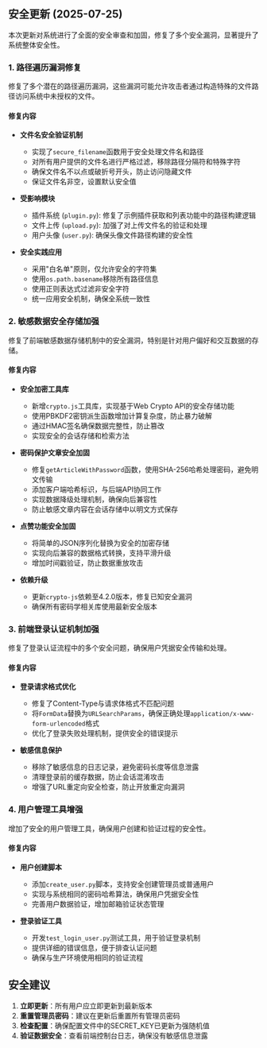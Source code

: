 ## 安全更新 (2025-07-25)

本次更新对系统进行了全面的安全审查和加固，修复了多个安全漏洞，显著提升了系统整体安全性。

### 1. 路径遍历漏洞修复

修复了多个潜在的路径遍历漏洞，这些漏洞可能允许攻击者通过构造特殊的文件路径访问系统中未授权的文件。

#### 修复内容

- **文件名安全验证机制**
  - 实现了`secure_filename`函数用于安全处理文件名和路径
  - 对所有用户提供的文件名进行严格过滤，移除路径分隔符和特殊字符
  - 确保文件名不以点或破折号开头，防止访问隐藏文件
  - 保证文件名非空，设置默认安全值

- **受影响模块**
  - 插件系统 (`plugin.py`): 修复了示例插件获取和列表功能中的路径构建逻辑
  - 文件上传 (`upload.py`): 加强了对上传文件名的验证和处理
  - 用户头像 (`user.py`): 确保头像文件路径构建的安全性

- **安全实践应用**
  - 采用"白名单"原则，仅允许安全的字符集
  - 使用`os.path.basename`移除所有路径信息
  - 使用正则表达式过滤非安全字符
  - 统一应用安全机制，确保全系统一致性

### 2. 敏感数据安全存储加强

修复了前端敏感数据存储机制中的安全漏洞，特别是针对用户偏好和交互数据的存储。

#### 修复内容

- **安全加密工具库**
  - 新增`crypto.js`工具库，实现基于Web Crypto API的安全存储功能
  - 使用PBKDF2密钥派生函数增加计算复杂度，防止暴力破解
  - 通过HMAC签名确保数据完整性，防止篡改
  - 实现安全的会话存储和检索方法

- **密码保护文章安全加固**
  - 修复`getArticleWithPassword`函数，使用SHA-256哈希处理密码，避免明文传输
  - 添加客户端哈希标识，与后端API协同工作
  - 实现数据降级处理机制，确保向后兼容性
  - 防止敏感文章内容在会话存储中以明文方式保存

- **点赞功能安全加固**
  - 将简单的JSON序列化替换为安全的加密存储
  - 实现向后兼容的数据格式转换，支持平滑升级
  - 增加时间戳验证，防止数据重放攻击

- **依赖升级**
  - 更新`crypto-js`依赖至4.2.0版本，修复已知安全漏洞
  - 确保所有密码学相关库使用最新安全版本

### 3. 前端登录认证机制加强

修复了登录认证流程中的多个安全问题，确保用户凭据安全传输和处理。

#### 修复内容

- **登录请求格式优化**
  - 修复了Content-Type与请求体格式不匹配问题
  - 将`FormData`替换为`URLSearchParams`，确保正确处理`application/x-www-form-urlencoded`格式
  - 优化了登录失败处理机制，提供安全的错误提示

- **敏感信息保护**
  - 移除了敏感信息的日志记录，避免密码长度等信息泄露
  - 清理登录前的缓存数据，防止会话混淆攻击
  - 增强了URL重定向安全检查，防止开放重定向漏洞

### 4. 用户管理工具增强

增加了安全的用户管理工具，确保用户创建和验证过程的安全性。

#### 修复内容

- **用户创建脚本**
  - 添加`create_user.py`脚本，支持安全创建管理员或普通用户
  - 实现与系统相同的密码哈希算法，确保用户凭据安全性
  - 完善用户数据验证，增加邮箱验证状态管理

- **登录验证工具**
  - 开发`test_login_user.py`测试工具，用于验证登录机制
  - 提供详细的错误信息，便于排查认证问题
  - 确保与生产环境使用相同的验证流程

## 安全建议

1. **立即更新**：所有用户应立即更新到最新版本
2. **重置管理员密码**：建议在更新后重置所有管理员密码
3. **检查配置**：确保配置文件中的SECRET_KEY已更新为强随机值
4. **验证数据安全**：查看前端控制台日志，确保没有敏感信息泄露
